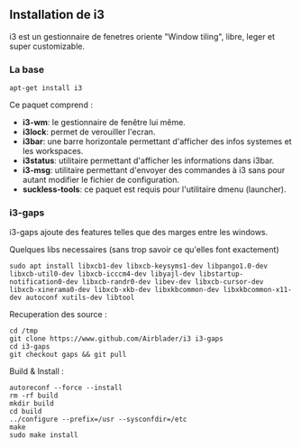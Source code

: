 ## Installation de i3

i3 est un gestionnaire de fenetres oriente "Window tiling", libre, leger et super customizable.

### La base
`apt-get install i3`

Ce paquet comprend :
- **i3-wm**: le gestionnaire de fenêtre lui même.
- **i3lock**: permet de verouiller l'ecran.
- **i3bar**: une barre horizontale permettant d'afficher des infos systemes et les workspaces.
- **i3status**: utilitaire permettant d'afficher les informations dans i3bar.
- **i3-msg**: utilitaire permettant d'envoyer des commandes à i3 sans pour autant modifier le fichier de configuration.
- **suckless-tools**: ce paquet est requis pour l'utilitaire dmenu (launcher).

### i3-gaps
i3-gaps ajoute des features telles que des marges entre les windows.

Quelques libs necessaires (sans trop savoir ce qu'elles font exactement)
```
sudo apt install libxcb1-dev libxcb-keysyms1-dev libpango1.0-dev libxcb-util0-dev libxcb-icccm4-dev libyajl-dev libstartup-notification0-dev libxcb-randr0-dev libev-dev libxcb-cursor-dev libxcb-xinerama0-dev libxcb-xkb-dev libxkbcommon-dev libxkbcommon-x11-dev autoconf xutils-dev libtool
```
Recuperation des source :
```
cd /tmp
git clone https://www.github.com/Airblader/i3 i3-gaps
cd i3-gaps
git checkout gaps && git pull
```
Build & Install :
```
autoreconf --force --install
rm -rf build
mkdir build
cd build
../configure --prefix=/usr --sysconfdir=/etc
make
sudo make install
```
